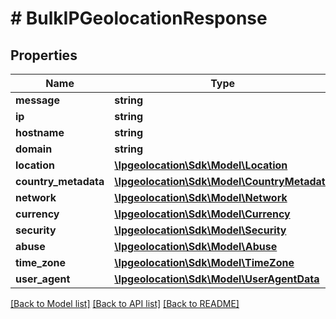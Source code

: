 # # BulkIPGeolocationResponse

## Properties

Name | Type | Description | Notes
------------ | ------------- | ------------- | -------------
**message** | **string** |  | [optional]
**ip** | **string** |  | [optional]
**hostname** | **string** |  | [optional]
**domain** | **string** |  | [optional]
**location** | [**\Ipgeolocation\Sdk\\Model\Location**](Location.md) |  | [optional]
**country_metadata** | [**\Ipgeolocation\Sdk\\Model\CountryMetadata**](CountryMetadata.md) |  | [optional]
**network** | [**\Ipgeolocation\Sdk\\Model\Network**](Network.md) |  | [optional]
**currency** | [**\Ipgeolocation\Sdk\\Model\Currency**](Currency.md) |  | [optional]
**security** | [**\Ipgeolocation\Sdk\\Model\Security**](Security.md) |  | [optional]
**abuse** | [**\Ipgeolocation\Sdk\\Model\Abuse**](Abuse.md) |  | [optional]
**time_zone** | [**\Ipgeolocation\Sdk\\Model\TimeZone**](TimeZone.md) |  | [optional]
**user_agent** | [**\Ipgeolocation\Sdk\\Model\UserAgentData**](UserAgentData.md) |  | [optional]

[[Back to Model list]](../../README.md#models) [[Back to API list]](../../README.md#api-endpoints) [[Back to README]](../../README.md)
